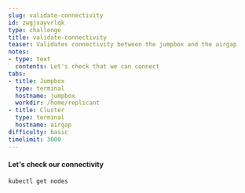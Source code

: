 ```yaml
---
slug: validate-connectivity
id: zwgjxayvrlqk
type: challenge
title: validate-connectivity
teaser: Validates connectivity between the jumpbox and the airgap
notes:
- type: text
  contents: Let's check that we can connect
tabs:
- title: Jumpbox
  type: terminal
  hostname: jumpbox
  workdir: /home/replicant
- title: Cluster
  type: terminal
  hostname: airgap
difficulty: basic
timelimit: 3000
---
```


#### Let's check our connectivity

```
kubectl get nodes
```
